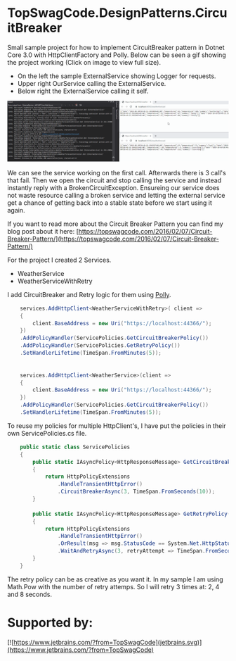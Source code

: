 # TopSwagCode.DesignPatterns.CircuitBreaker

Small sample project for how to implement CircuitBreaker pattern in Dotnet Core 3.0 with HttpClientFactory and Polly. Below can be seen a gif showing the project working (Click on image to view full size).

* On the left the sample ExternalService showing Logger for requests.
* Upper right OurService calling the ExternalService.
* Below right the ExternalService calling it self.

![Sample.gif](Sample.gif)

We can see the service working on the first call. Afterwards there is 3 call's that fail. Then we open the circuit and stop calling the service and instead instantly reply with a BrokenCircuitException. Ensureing our service does not waste resource calling a broken service and letting the external service get a chance of getting back into a stable state before we start using it again. 

If you want to read more about the Circuit Breaker Pattern you can find my blog post about it here: [https://topswagcode.com/2016/02/07/Circuit-Breaker-Pattern/](https://topswagcode.com/2016/02/07/Circuit-Breaker-Pattern/)

For the project I created 2 Services.

* WeatherService
* WeatherServiceWithRetry

I add CircuitBreaker and Retry logic for them using [Polly](https://github.com/App-vNext/Polly).

``` csharp
    services.AddHttpClient<WeatherServiceWithRetry>( client =>
    {
        client.BaseAddress = new Uri("https://localhost:44366/");
    })
    .AddPolicyHandler(ServicePolicies.GetCircuitBreakerPolicy())
    .AddPolicyHandler(ServicePolicies.GetRetryPolicy())
    .SetHandlerLifetime(TimeSpan.FromMinutes(5));


    services.AddHttpClient<WeatherService>(client =>
    {
        client.BaseAddress = new Uri("https://localhost:44366/");
    })
    .AddPolicyHandler(ServicePolicies.GetCircuitBreakerPolicy())
    .SetHandlerLifetime(TimeSpan.FromMinutes(5));
```

To reuse my policies for multiple HttpClient's, I have put the policies in their own ServicePolicies.cs file. 

``` csharp
    public static class ServicePolicies
    {
        public static IAsyncPolicy<HttpResponseMessage> GetCircuitBreakerPolicy()
        {
            return HttpPolicyExtensions
                .HandleTransientHttpError()
                .CircuitBreakerAsync(3, TimeSpan.FromSeconds(10));
        }

        public static IAsyncPolicy<HttpResponseMessage> GetRetryPolicy()
        {
            return HttpPolicyExtensions
                .HandleTransientHttpError()
                .OrResult(msg => msg.StatusCode == System.Net.HttpStatusCode.NotFound)
                .WaitAndRetryAsync(3, retryAttempt => TimeSpan.FromSeconds(Math.Pow(2, retryAttempt)));
        }
    }
```

The retry policy can be as creative as you want it. In my sample I am using Math.Pow with the number of retry attemps.
So I will retry 3 times at: 2, 4 and 8 seconds.

# Supported by:

[![https://www.jetbrains.com/?from=TopSwagCode](jetbrains.svg)](https://www.jetbrains.com/?from=TopSwagCode)
